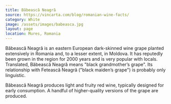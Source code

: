 ```yaml
---
title: Băbească Neagră
source: https://vincarta.com/blog/romanian-wine-facts/
category: White
image: /assets/images/babeasca.jpg
layout: page
location: Mures, Romania
---
```

Băbească Neagră is an eastern European dark-skinned wine grape planted extensively in Romania and, to a lesser extent, in Moldova. It has reputedly been grown in the region for 2000 years and is very popular with locals. Translated, Băbească Neagră means "black grandmother’s grape". Its relationship with Fetească Neagră ("black maiden’s grape") is probably only linguistic.

Băbească Neagră produces light and fruity red wine, typically designed for early consumption. A handful of higher-quality versions of the grape are produced.
